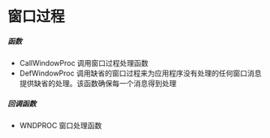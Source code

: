 # 窗口过程
##### 函数
- CallWindowProc 调用窗口过程处理函数
- DefWindowProc 调用缺省的窗口过程来为应用程序没有处理的任何窗口消息提供缺省的处理。该函数确保每一个消息得到处理

##### 回调函数
- WNDPROC 窗口处理函数